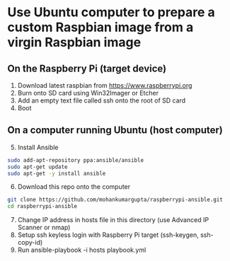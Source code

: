 # Use Ubuntu computer to prepare a custom Raspbian image from a virgin Raspbian image


## On the Raspberry Pi (target device)
1. Download latest raspbian from https://www.raspberrypi.org
2. Burn onto SD card using Win32Imager or Etcher
3. Add an empty text file called ssh onto the root
   of SD card
4. Boot

## On a computer running Ubuntu (host computer)

5. Install Ansible 
```sh
sudo add-apt-repository ppa:ansible/ansible
sudo apt-get update
sudo apt-get -y install ansible
```

6. Download this repo onto the computer
```sh
git clone https://github.com/mohankumargupta/raspberrypi-ansible.git
cd raspberrypi-ansible
```
     
7. Change IP address in hosts file in this directory
   (use Advanced IP Scanner or nmap)
8. Setup ssh keyless login with Raspberry Pi target (ssh-keygen, ssh-copy-id)
9. Run ansible-playbook -i hosts playbook.yml
